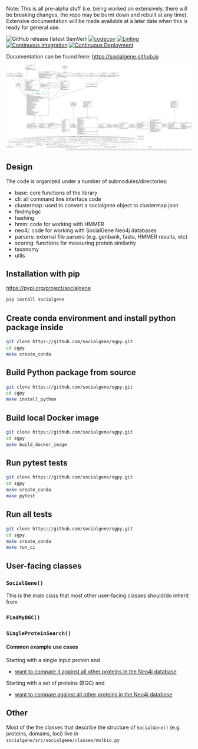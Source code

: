Note: This is all pre-alpha stuff (i.e. being worked on extensively, there will be breaking changes, the repo may be burnt down and rebuilt at any time). Extensive documentation will be made available at a later date when this is ready for general use.

![GitHub release (latest SemVer)](https://img.shields.io/github/v/release/socialgene/sgpy)
[![codecov](https://codecov.io/gh/socialgene/sgpy/branch/main/graph/badge.svg?token=8f8GCc4J3G)](https://codecov.io/gh/socialgene/sgpy)
[![Linting](https://github.com/socialgene/sgpy/actions/workflows/linters.yml/badge.svg)](https://github.com/socialgene/sgpy/actions/workflows/linters.yml)
[![Continuous Integration](https://github.com/socialgene/sgpy/actions/workflows/pr_ci.yml/badge.svg)](https://github.com/socialgene/sgpy/actions/workflows/pr_ci.yml)
[![Continuous Deployment](https://github.com/socialgene/sgpy/actions/workflows/pypi_autodeploy_python.yml/badge.svg)](https://github.com/socialgene/sgpy/actions/workflows/pypi_autodeploy_python.yml)

Documentation can be found here: <https://socialgene.github.io>

<!---
To create the UML diagram of the library:
```bash
pyreverse -o png -p sgpy socialgene
```
--->

![classes](classes_sgpy.png)
![packages](packages_sgpy.png)





## Design

The code is organized under a number of submodules/directories:

- base: core functions of the library
- cli: all command line interface code
- clustermap: used to convert a socialgene object to clustermap json
- findmybgc
- hashing
- hmm: code for working with HMMER
- neo4j: code for working with SocialGene Neo4j databases
- parsers: external file parsers (e.g. genbank, fasta, HMMER results, etc)
- scoring: functions for measuring protein similarity
- taxonomy
- utils

## Installation with pip

<https://pypi.org/project/socialgene>

```bash
pip install socialgene
```

## Create conda environment and install python package inside

```bash
git clone https://github.com/socialgene/sgpy.git
cd sgpy
make create_conda
```

## Build Python package from source

```bash
git clone https://github.com/socialgene/sgpy.git
cd sgpy
make install_python
```

## Build local Docker image

```bash
git clone https://github.com/socialgene/sgpy.git
cd sgpy
make build_docker_image
```


## Run pytest tests

```bash
git clone https://github.com/socialgene/sgpy.git
cd sgpy
make create_conda
make pytest
```

## Run all tests

```bash
git clone https://github.com/socialgene/sgpy.git
cd sgpy
make create_conda
make run_ci
```

## User-facing classes

### `SocialGene()`

This is the main class that most other user-facing classes should/do inherit from

### `FindMyBGC()`

### `SingleProteinSearch()`

#### Common example use cases

Starting with a single input protein and

- [want to compare it against all other proteins in the Neo4j database](jupyter/single_protein_search.ipynb)

Starting with a set of proteins (BGC) and

- [want to compare against all other proteins in the Neo4j database](jupyter/findmybgc.ipynb)

## Other

Most of the the classes that describe the structure of `SocialGene()` (e.g. proteins, domains, loci) live in `socialgene/src/socialgene/classes/molbio.py`
